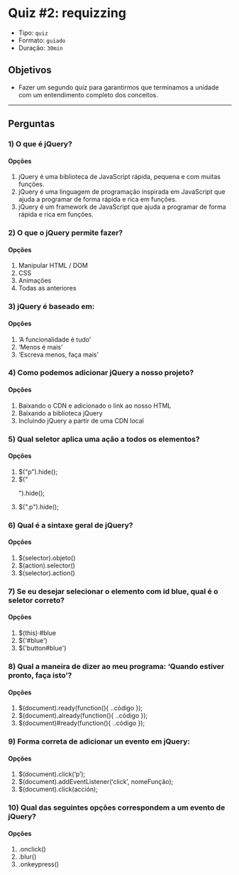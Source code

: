 # Quiz #2: requizzing

- Tipo: `quiz`
- Formato: `guiado`
- Duração: `30min`

## Objetivos

- Fazer um segundo quiz para garantirmos que terminamos a unidade com um entendimento completo dos conceitos.

***

## Perguntas

### 1) O que é jQuery?

#### Opções

1. jQuery é uma biblioteca de JavaScript rápida, pequena e com muitas funções.
2. jQuery é uma linguagem de programação inspirada em JavaScript que ajuda a programar de forma rápida e rica em funções.
3. jQuery é um framework de JavaScript que ajuda a programar de forma rápida e rica em funções.

<solution style="display:none;">1</solution>

### 2) O que o jQuery permite fazer?

#### Opções

1. Manipular HTML / DOM
2. CSS
3. Animações
4. Todas as anteriores

<solution style="display:none;">4</solution>

### 3) jQuery é baseado em:

#### Opções

1. ‘A funcionalidade é tudo’
2. ‘Menos é mais’
3. ‘Escreva menos, faça mais’

<solution style="display:none;">3</solution>

### 4) Como podemos adicionar jQuery a nosso projeto?

#### Opções

1. Baixando o CDN e adicionado o link ao nosso HTML
2. Baixando a biblioteca jQuery
3. Incluindo jQuery a partir de uma CDN local

<solution style="display:none;">2</solution>

### 5) Qual seletor aplica uma ação a todos os elementos?

#### Opções

1. $("p").hide();
2. $("<p>").hide();
3. $(".p").hide();

<solution style="display:none;">1</solution>

### 6) Qual é a sintaxe geral de jQuery?

#### Opções

1. $(selector).objeto()
2. $(action).selector()
3. $(selector).action()

<solution style="display:none;">3</solution>

### 7) Se eu desejar selecionar o elemento com id blue, qual é o seletor correto?

#### Opções

1. $(this)·#blue
2. $('#blue')
3. $('button#blue')

<solution style="display:none;">2</solution>

### 8) Qual a maneira de dizer ao meu programa: ‘Quando estiver pronto, faça isto’?

#### Opções

1. $(document).ready(function(){ ..código });
2. $(document).already(function(){ ..código });
3. $(document)#ready(function(){ ..código });

<solution style="display:none;">1</solution>

### 9) Forma correta de adicionar un evento em jQuery:

#### Opções

1. $(document).click(‘p’);
2. $(document).addEventListener(‘click’, nomeFunção);
3. $(document).click(acción);

<solution style="display:none;">3</solution>

### 10) Qual das seguintes opções correspondem a um evento de jQuery?

#### Opções

1. .onclick()
2. .blur()
3. .onkeypress()

<solution style="display:none;">2</solution>
